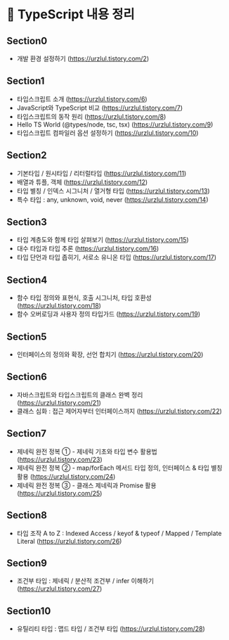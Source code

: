 # 📘 TypeScript 내용 정리  

## Section0
- 개발 환경 설정하기 (https://urzlul.tistory.com/2) 

## Section1
- 타입스크립트 소개 (https://urzlul.tistory.com/6)
- JavaScript와 TypeScript 비교 (https://urzlul.tistory.com/7)
- 타입스크립트의 동작 원리 (https://urzlul.tistory.com/8)
- Hello TS World (@types/node, tsc, tsx) (https://urzlul.tistory.com/9)
- 타입스크립트 컴파일러 옵션 설정하기 (https://urzlul.tistory.com/10)

## Section2
- 기본타입 / 원시타입 / 리터럴타입 (https://urzlul.tistory.com/11)
- 배열과 튜플, 객체 (https://urzlul.tistory.com/12)
- 타입 별칭 / 인덱스 시그니처 / 열거형 타입 (https://urzlul.tistory.com/13)
- 특수 타입 : any, unknown, void, never (https://urzlul.tistory.com/14)

## Section3
- 타입 계층도와 함께 타입 살펴보기 (https://urzlul.tistory.com/15)
- 대수 타입과 타입 추론 (https://urzlul.tistory.com/16)
- 타입 단언과 타입 좁히기, 서로소 유니온 타입 (https://urzlul.tistory.com/17)

## Section4
- 함수 타입 정의와 표현식, 호출 시그니처, 타입 호환성 (https://urzlul.tistory.com/18)
- 함수 오버로딩과 사용자 정의 타입가드 (https://urzlul.tistory.com/19)

## Section5
- 인터페이스의 정의와 확장, 선언 합치기 (https://urzlul.tistory.com/20)

## Section6
- 자바스크립트와 타입스크립트의 클래스 완벽 정리 (https://urzlul.tistory.com/21)
- 클래스 심화 : 접근 제어자부터 인터페이스까지 (https://urzlul.tistory.com/22)

## Section7
- 제네릭 완전 정복 ① - 제네릭 기초와 타입 변수 활용법 (https://urzlul.tistory.com/23)
- 제네릭 완전 정복 ② - map/forEach 메서드 타입 정의, 인터페이스 & 타입 별칭 활용 (https://urzlul.tistory.com/24)
- 제네릭 완전 정복 ③ - 클래스 제네릭과 Promise 활용 (https://urzlul.tistory.com/25)

## Section8
- 타입 조작 A to Z : Indexed Access / keyof & typeof / Mapped / Template Literal (https://urzlul.tistory.com/26)

## Section9
- 조건부 타입 : 제네릭 / 분산적 조건부 / infer 이해하기 (https://urzlul.tistory.com/27)

## Section10
- 유틸리티 타입 : 맵드 타입 / 조건부 타입 (https://urzlul.tistory.com/28)
